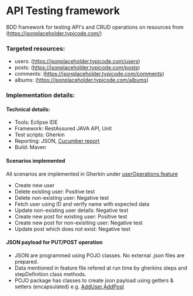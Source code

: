 # API Testing framework

BDD framework for testing API's and CRUD operations on resources from (https://jsonplaceholder.typicode.com/)

### Targeted resources:
* users:    (https://jsonplaceholder.typicode.com/users)
* posts:    (https://jsonplaceholder.typicode.com/posts)
* comments: (https://jsonplaceholder.typicode.com/comments)
* albums:   (https://jsonplaceholder.typicode.com/albums)

### Implementation details:
#### Technical details:
* Tools:        Eclipse IDE
* Framework:    RestAssured JAVA API, Unit
* Test scripts: Gherkin
* Reporting:    JSON, [Cucumber report](https://github.com/damianszczepanik/cucumber-reporting)
* Build:        Maven

#### Scenarios implemented
All scenarios are implemented in Gherkin under [userOperations.feature](https://github.com/pranay1995/FyndAssignment/blob/63b2fa22508a3644de326834095af81e81fe85fc/APIFramework/src/test/java/features/userOperations.feature)
* Create new user
* Delete existing user: Positive test
* Delete non-existing user: Negative test
* Fetch user using ID and verify name with expected data
* Update non-existing user details: Negative test
* Create new post for existing user: Positive test
* Create new post for non-exisiting user: Negative test
* Update post which does not exist: Negative test

#### JSON payload for PUT/POST operation
* JSON are programmed using POJO classes. No external .json files are prepared. 
* Data mentioned in feature file refered at run time by gherkins steps and stepDefinition class methods.
* POJO package has classes to create json payload using getters & setters (encapsulated) 
e.g. [AddUser](https://github.com/pranay1995/FyndAssignment/blob/9ee415ee1009222d66e2ffff69cd983aa1e1707e/APIFramework/src/main/java/pojo/AddUser.java),[AddPost](https://github.com/pranay1995/FyndAssignment/blob/9ee415ee1009222d66e2ffff69cd983aa1e1707e/APIFramework/src/main/java/pojo/AddPost.java)

